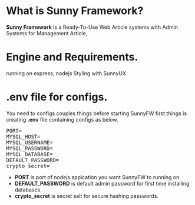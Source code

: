 <h1>What is Sunny Framework?</h1>
<p>
    <b>Sunny Framework</b> is a Ready-To-Use Web Article systems with Admin Systems for Management Article,
</p>
<h1>Engine and Requirements.</h1>
<p>
    running on express, nodejs Styling with SunnyUX.
</p>
<h1>.env file for configs.</h1>
<p>
You need to configs couples things before starting SunnyFW first things is creating <b>.env</b> file containing configs as below.
</p>
<pre>
PORT=
MYSQL_HOST=
MYSQL_USERNAME=
MYSQL_PASSWORD=
MYSQL_DATABASE=
DEFAULT_PASSWORD=
crypto_secret=
</pre>
<ul>
    <li><b>PORT</b> is port of nodejs appication you want SunnyFW to running on.</li>
    <li><b>DEFAULT_PASSWORD</b> is default admin password for first time installing databases.</li>
    <li><b>crypto_secret</b> is secret salt for secure hashing passwords.</li>
</ul>